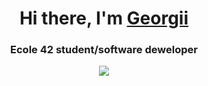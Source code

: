 <h1 align="center">Hi there, I'm <a href="https://www.linkedin.com/in/georgii-shakhov-a42720258/" target="_blank">Georgii</a> 
<h3 align="center">Ecole 42 student/software deweloper</h3>
 
<p align="center"><img src="https://github-readme-stats.vercel.app/api/top-langs/?username=Gajayme&layout=compact)](https://github.com/anuraghazra/github-readme-stats)" /></p>

<!--
**Gajayme/Gajayme** is a ✨ _special_ ✨ repository because its `README.md` (this file) appears on your GitHub profile.

Here are some ideas to get you started:

- 🔭 I’m currently working on ...
- 🌱 I’m currently learning ...
- 👯 I’m looking to collaborate on ...
- 🤔 I’m looking for help with ...
- 💬 Ask me about ...
- 📫 How to reach me: ...
- 😄 Pronouns: ...
- ⚡ Fun fact: ...
-->
